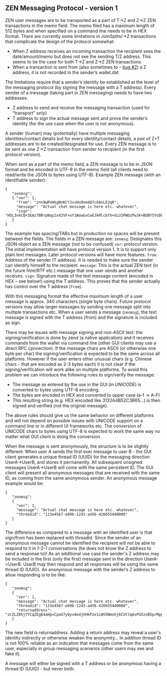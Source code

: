 ## ZEN Messaging Protocol - version 1

ZEN user messages are to be transported as a part of T→Z and Z→Z ZEN transactions in the memo field. The memo filed has a maximum length of 512 bytes and when specified on a command line needs to be in HEX format. There are currently some limitations in JoinSplits/→Z transactions that complicate the design of the protocol somewhat:
  * When Z address receives an incoming transaction the recipient sees the date/amount/memo but does not see the sending T/Z address. This seems to be the case for both T→Z and Z→Z ZEN transactions.
  * When a transaction is sent from (also sometimes to – [bug #2](https://github.com/ZencashOfficial/zencash-swing-wallet-ui/issues/2)) a Z address, it is not recorded in the sender’s wallet.dat
  
The limitations require that a sender’s identity be established at the level of the messaging protocol (by signing the message with a T address). Every sender of a message (taking part in ZEN messaging) needs to have two addresses:
  * Z address to send and receive the messaging transaction (used for “transport” only)
  * T address to sign the actual message sent and prove the sender’s identity (for the use case when the user is not anonymous).

A sender (human) may (potentially) have multiple messaging identities/contact details but for every identity/contact details, a pair of Z+T addresses are to be created/designated for use. Every ZEN message is to be sent as one Z→Z transaction from sender to recipient (in the first protocol version).

When sent as a part of the memo field, a ZEN message is to be in JSON format and be encoded in UTF-8 in the memo field (all clients need to read/write the JSON to bytes using UTF-8). Example ZEN message (with an identifiable sender):
```
{
   "zenmsg":
   { "ver": 1,
     "from": "znn9wRVAkgNnKCYJvsHu9nm4Q7c6AxLE2qR",
     "message": "Actual chat message is here etc. whatever", 
     "sign": "H5L3vhCQ+3EAz7BRrpNqy2x42VF+oY1WowGxCwEJkMlcbfX+GLU3PWOzPwJK+BUBY5YoDk/hAkF4GwtqyWWOngI="
   }
}
```

The example has spacing/TABs but in production no spaces will be present between the fields. The fields in a ZEN message are:
`zenmsg`:  Designates this JSON object as a ZEN message (not to be confused)
`ver`: protocol version. The initial implementation will have protocol version 1. It is to support only plain text messages. Later protocol versions will have more features.
`from`: Address of the sender (T address). It is needed to make sure the sender can identify himself to the recipient.
`message`: This is the actual ZEN text (in the future html/RTF etc.) message that one user sends and another receives.
`sign`: Signature made of the text message content (encoded in HEX – see below!) using the T address. This proves that the sender actually has control over the T address (`from`).

With this messaging format the effective maximum length of a user message is approx. 340 characters (single byte chars). Future protocol versions may allow larger messages by sending one message split into multiple transactions etc. When a user sends a message (`zenmsg`), the text message is signed with the  T address (from) and the signature is included as sign.

There may be issues with message signing and non-ASCII text: the signing/verification is done by zend (a native application) and it receives commands from the wallet via command line (other GUI clients may use a direct RPC cpnnection). If the message chars are ASCII (or otherwise one byte per char) the signing/verification is expected to be the same across all platforms. However if the user enters other unusual chars (e.g. Chinese chars – that are encoded as 2-3 bytes each) it is not clear if the signing/verification will work alike on multiple platforms. To avoid this problem we can introduce the following rules to sign/verify the message:
  * The message as entered by the use in the GUI (in UNICODE) is converted to bytes using UTF-8 encoding.
  * The bytes are encoded in HEX and converted to upper case (a-f → A-F)
  * This resulting string (e.g. HEX encoded like 3132A4B52C3B65...) is then signed and verified (not the original message).

The above rules should give us the same behavior on different platforms and will not depend on possible issues with UNICODE support on a command line or in different UI frameworks etc. The conversion of UNICODE chars to bytes using UTF-8 is expected to work the same way no matter what GUI client is doing the conversion.

When the message is sent anonymously, the structure is to be slightly different: When user A sends the first ever message to user B - the GUI client generates a unique thread ID (UUID) for the messaging direction UserA->UserB, and stores it permanently. All subsequent unsigned messages UserA->UserB will come with the same persistent ID. The GUI client will present all anonymous messages that are received with the same ID, as coming from the same anonymous sender. An anonymous message example would be:

```
{
   "zenmsg":
   { 
     "ver": 1,
     "message": "Actual chat message is here etc. whatever", 
     "threadid": "123e4567-e89b-12d3-a456-426655440000"
   }
}
```

The difference as compared to a message with an identified user is that sign/from has been replaced with threadid. Since the sender of an anonymous message cannot be identified the recipient will not be able to respond to it in 1-2-1 conversations (he does not know the Z address to send a response to)! As an additional use case the sender's Z address may be included in the first (only the first) message sent in the direction UserA->UserB. UserB may then respond and all responses will be using the same thread ID (UUID). An anonymous message with the sender’s Z address to allow responding is to be like:

```
{
   "zenmsg":
   { 
     "ver": 1,
     "message": "Actual chat message is here etc. whatever", 
     "threadid": "123e4567-e89b-12d3-a456-426655440000",
     "returnaddress": "zcZLZ6hjYYCqZEg64aHpvCpaX7yQyvAedjhHkP2e1LWVSNmxhj6CUYJqAsPGXzxB5prMppyv2jsJxbGbw4JDvdxpPUbNNUa"
   }
}
```

The new field is returnaddress. Adding a return address may reveal a user's identity indirectly or otherwise weaken the anonymity… In addition thread ID is not 100% reliable as an indication that messages come from the same user, especially in group messaging scenarios (other users may see and fake it).

A message will either be signed with a T address or be anonymous having a thread ID (UUID) - but never both.

